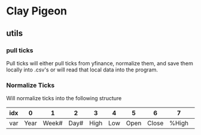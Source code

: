 # Clay Pigeon 

## utils
### pull ticks
Pull ticks will either pull ticks from yfinance, normalize them, and save them locally into .csv's or will read that local data into the program. 

### Normalize Ticks
Will normalize ticks into the following structure

| idx | 0    | 1     | 2    | 3    | 4   | 5    | 6     | 7     | 8    | 9      |
|-----|------|-------|------|------|-----|------|-------|-------|------|--------|
| var | Year | Week# | Day# | High | Low | Open | Close | %High | %Low | %Close |
